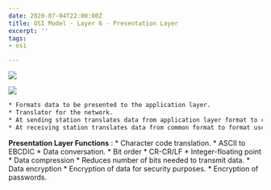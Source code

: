 ```yaml
---
date: 2020-07-04T22:00:00Z
title: OSI Model - Layer 6 - Presentation Layer
excerpt: ''
tags:
- osi

---
```

![](/images/presentation-osi-model-1.svg)

![](/images/6-presentation-layer.svg)


```zsh
* Formats data to be presented to the application layer.
* Translator for the network.
* At sending station translates data from application layer format to common format.
* At receiving station translates data from common format to format used by application layer.
```

**Presentation Layer Functions** :
	* Character code translation.
		* ASCII to EBCDIC
	* Data conversation.
		* Bit order
		* CR-CR/LF
		* Integer-floating point
	* Data compression
		* Reduces number of bits needed to transmit data.
	* Data encryption
		* Encryption of data for security purposes.
		* Encryption of passwords.